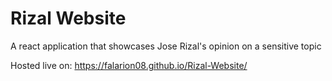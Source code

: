 # Rizal Website
 A react application that showcases Jose Rizal's opinion on a sensitive topic

Hosted live on: https://falarion08.github.io/Rizal-Website/
